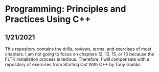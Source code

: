 # Programming: Principles and Practices Using C++

## 1/21/2021
This repository contains the drills, reviews, terms, and exercises of most chapters.
I am not going to focus on chapters 12, 13, 15, or 16 because the FLTK installation process is tedious. 
Therefore, I will compensate with a repository of exercises from Starting Out With C++ by Tony Gaddis.
